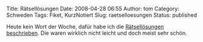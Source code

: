 Title: Rätsellösungen
Date: 2008-04-28 06:55
Author: tom
Category: Schweden
Tags: Fiket, KurzNotiert
Slug: raetselloesungen
Status: published

Heute kein Wort der Woche, dafür habe ich die [Rätsellösungen
beschrieben](http://www.fiket.de/2008/04/21/wort-der-woche-rebusrally/#more-1431).
Die waren wirklich nicht leicht und doch meist sehr schön.

